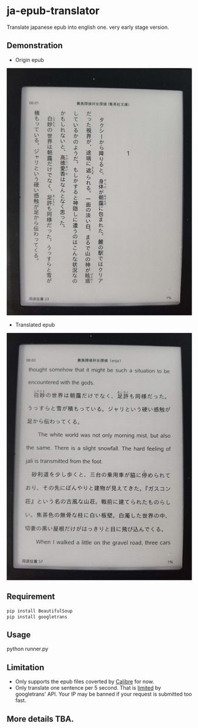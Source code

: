 # ja-epub-translator
Translate japanese epub into english one.
very early stage version.


Demonstration 
--
- Origin epub

![avatar](res/ja.jpg)

- Translated epub

![avatar](res/enja.jpg)


Requirement
--
```
pip install BeautifulSoup
pip install googletrans
```


Usage
--
python runner.py

Limitation
--
- Only supports the epub files coverted by [Calibre](https://calibre-ebook.com/) for now.
- Only translate one sentence per 5 second. That is [limited](https://github.com/ssut/py-googletrans/issues/121) by googletrans' API. Your IP may be banned if your request is submitted too fast.

More details TBA.
--
